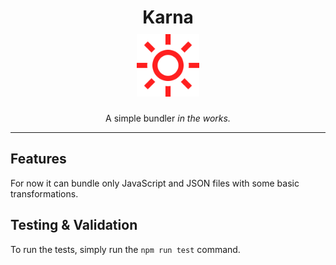 <h1 align="center">
	Karna<br> <img alt="sun" style="padding-top:10px;" width="100" src="./icon.png">
</h1>
<p align="center">A simple bundler <em>in the works.</em></p>

---

## Features

For now it can bundle only JavaScript and JSON files with some basic transformations.

## Testing & Validation

To run the tests, simply run the `npm run test` command.
